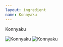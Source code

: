 ```yaml
---
layout: ingredient
name: Konnyaku
---
```


Konnyaku

![Konnyaku](/JapaneseCookbook/assets/images/ingredients/konnyaku-1.jpg)
![Konnyaku](/JapaneseCookbook/assets/images/ingredients/konnyaku-2.jpg)

